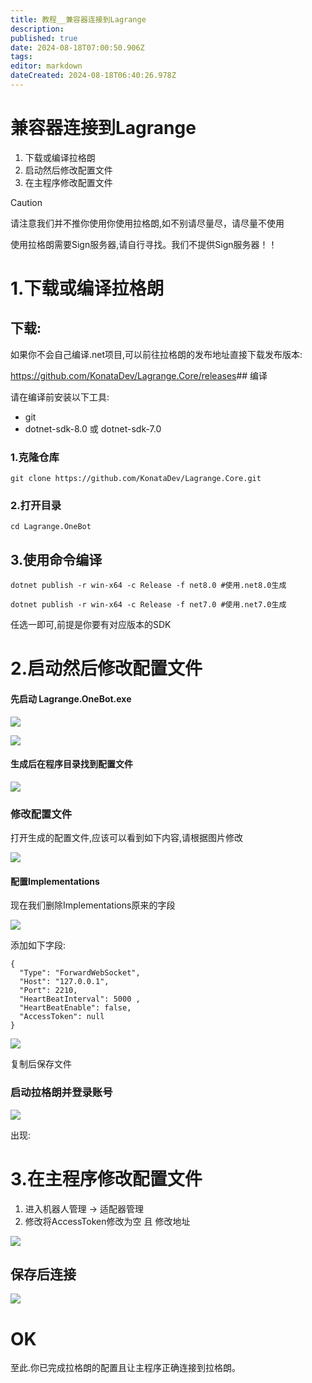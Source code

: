 ```yaml
---
title: 教程__兼容器连接到Lagrange
description: 
published: true
date: 2024-08-18T07:00:50.906Z
tags: 
editor: markdown
dateCreated: 2024-08-18T06:40:26.978Z
---
```


# 兼容器连接到Lagrange
1. 下载或编译拉格朗
2. 启动然后修改配置文件
3. 在主程序修改配置文件
> [!CAUTION]
> 请注意我们并不推你使用你使用拉格朗,如不别请尽量尽，请尽量不使用



使用拉格朗需要Sign服务器,请自行寻找。我们不提供Sign服务器！！

# 1.下载或编译拉格朗

## 下载:

如果你不会自己编译.net项目,可以前往拉格朗的发布地址直接下载发布版本:

<https://github.com/KonataDev/Lagrange.Core/releases>## 编译

请在编译前安装以下工具:

* git
* dotnet-sdk-8.0 或 dotnet-sdk-7.0
### 1.克隆仓库

```
git clone https://github.com/KonataDev/Lagrange.Core.git
```
### 2.打开目录

```
cd Lagrange.OneBot
```
## 3.使用命令编译

```
dotnet publish -r win-x64 -c Release -f net8.0 #使用.net8.0生成
```

```
dotnet publish -r win-x64 -c Release -f net7.0 #使用.net7.0生成
```
任选一即可,前提是你要有对应版本的SDK

# 2.启动然后修改配置文件

#### 先启动 Lagrange.OneBot.exe

![](/attachments/教程__兼容器连接到Lagrange_001.png)

![](/attachments/教程__兼容器连接到Lagrange_002.png)

#### 生成后在程序目录找到配置文件

![](/attachments/教程__兼容器连接到Lagrange_003.png)

### 修改配置文件

打开生成的配置文件,应该可以看到如下内容,请根据图片修改

![](/attachments/教程__兼容器连接到Lagrange_004.png)

#### 配置Implementations

现在我们删除Implementations原来的字段

![](/attachments/教程__兼容器连接到Lagrange_005.gif)

添加如下字段:

```
{
  "Type": "ForwardWebSocket",
  "Host": "127.0.0.1",
  "Port": 2210,
  "HeartBeatInterval": 5000 ,
  "HeartBeatEnable": false,
  "AccessToken": null
}
```
![](/attachments/教程__兼容器连接到Lagrange_006.gif)

复制后保存文件

### 启动拉格朗并登录账号

![](/attachments/教程__兼容器连接到Lagrange_007.gif)

出现:

# 3.在主程序修改配置文件

1. 进入机器人管理 -> 适配器管理
2. 修改将AccessToken修改为空 且 修改地址

![](/attachments/教程__兼容器连接到Lagrange_008.png)

## 保存后连接

![](/attachments/教程__兼容器连接到Lagrange_009.gif)

# OK

至此.你已完成拉格朗的配置且让主程序正确连接到拉格朗。

